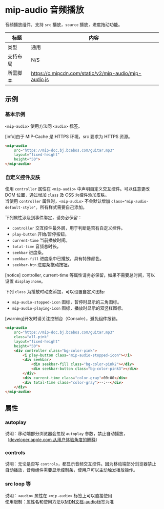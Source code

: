 # mip-audio 音频播放

音频播放组件，支持 `src` 播放，`source` 播放，进度拖动功能。

标题|内容
----|----
类型|通用
支持布局| N/S
所需脚本|https://c.mipcdn.com/static/v2/mip-audio/mip-audio.js

## 示例

### 基本示例
`<mip-audio>` 使用方法同 `<audio>` 标签。

[info]由于 MIP-Cache 是 HTTPS 环境，src 要求为 HTTPS 资源。

``` html
<mip-audio 
    src="https://mip-doc.bj.bcebos.com/guitar.mp3"
    layout="fixed-height"
    height="50">
</mip-audio>
```

<!--
升级校验中, 预计2018年开放使用。  
### 使用source定义多音频源

``` html
<mip-audio
    controls
    height="50">
    <source src="https://mip-doc.bj.bcebos.com/horse.mp3">
    <source src="https://mip-doc.bj.bcebos.com/horse.ogg">
    您的浏览器不支持音频播放。
</mip-audio>
```
-->


### 自定义控件皮肤
使用 `controller` 属性在 `<mip-audio>` 中声明自定义交互控件。可以任意更改 DOM 位置，通过增加 `class` 及 CSS 为控件添加皮肤。  
当使用 `controller` 属性时，`<mip-audio>` 不会默认增加 `class="mip-audio-default-style"`，所有样式需要自己添加。  

下列属性涉及到事件绑定，请务必保留：

- `controller` 交互控件最外层，用于判断是否有自定义控件。
- `play-button` 开始/暂停按钮。
- `current-time` 当前播放时间。
- `total-time` 音频总时长。
- `seekbar` 进度条。
- `seekbar-fill` 进度条中已播放，具有特殊颜色。
- `seekbar-btn` 进度条拖动按钮。

[notice] controller, current-time 等属性请务必保留，如果不需要总时间，可以设置 `display:none`。 

下列 `class` 为播放时动态添加，可以设置自定义图标:

- `mip-audio-stopped-icon` 图标，暂停时显示的三角图标。
- `mip-audio-playing-icon` 图标，播放时显示的双竖杠图标。

[warning]开发时请关注控制台（Console），避免组件报错。

``` html
<mip-audio 
    src="https://mip-doc.bj.bcebos.com/guitar.mp3"
    class="all-pink"
    layout="fixed-height"
    height="50">
    <div controller class="bg-color-pink">
        <i play-button class="mip-audio-stopped-icon"></i>
        <div seekbar>
            <div seekbar-fill class="bg-color-pink2"></div>
            <div seekbar-button class="bg-color-pink3"></div>
        </div>
        <div current-time class="color-gray">00:00</div>
        <div total-time class="color-gray">--:--</div>
    </div>
</mip-audio>
```


## 属性

### autoplay
说明：移动端部分浏览器会忽视 `autoplay` 参数，禁止自动播放，（[developer.apple.com 从用户体验角度的解释](https://developer.apple.com/library/content/documentation/AudioVideo/Conceptual/Using_HTML5_Audio_Video/Device-SpecificConsiderations/Device-SpecificConsiderations.html)）

### controls
说明：无论是否写 `controls`，都显示音频交互控件。因为移动端部分浏览器禁止自动播放，音频组件需要显示控制条，使用户可以主动触发播放操作。

### src loop 等  
说明：`<audio>` 属性在 `<mip-audio>` 标签上可以直接使用  
使用限制：属性名和使用方法以[MDN文档-audio标签](https://developer.mozilla.org/zh-CN/docs/Web/HTML/Element/audio)为准
